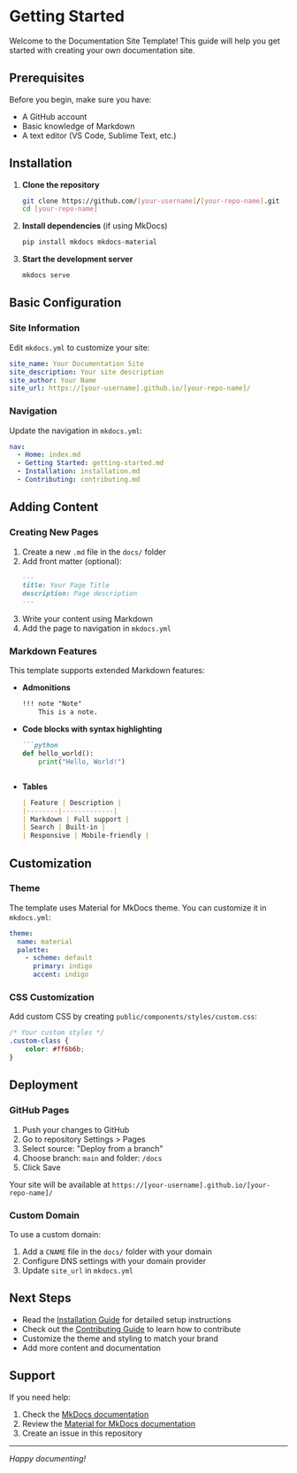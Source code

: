 # Getting Started

Welcome to the Documentation Site Template! This guide will help you get started with creating your own documentation site.

## Prerequisites

Before you begin, make sure you have:

- A GitHub account
- Basic knowledge of Markdown
- A text editor (VS Code, Sublime Text, etc.)

## Installation

1. **Clone the repository**
   ```bash
   git clone https://github.com/[your-username]/[your-repo-name].git
   cd [your-repo-name]
   ```

2. **Install dependencies** (if using MkDocs)
   ```bash
   pip install mkdocs mkdocs-material
   ```

3. **Start the development server**
   ```bash
   mkdocs serve
   ```

## Basic Configuration

### Site Information

Edit `mkdocs.yml` to customize your site:

```yaml
site_name: Your Documentation Site
site_description: Your site description
site_author: Your Name
site_url: https://[your-username].github.io/[your-repo-name]/
```

### Navigation

Update the navigation in `mkdocs.yml`:

```yaml
nav:
  - Home: index.md
  - Getting Started: getting-started.md
  - Installation: installation.md
  - Contributing: contributing.md
```

## Adding Content

### Creating New Pages

1. Create a new `.md` file in the `docs/` folder
2. Add front matter (optional):
   ```markdown
   ---
   title: Your Page Title
   description: Page description
   ---
   ```
3. Write your content using Markdown
4. Add the page to navigation in `mkdocs.yml`

### Markdown Features

This template supports extended Markdown features:

- **Admonitions**
  ```markdown
  !!! note "Note"
      This is a note.
  ```

- **Code blocks with syntax highlighting**
  ```markdown
  ```python
  def hello_world():
      print("Hello, World!")
  ```
  ```

- **Tables**
  ```markdown
  | Feature | Description |
  |--------|-------------|
  | Markdown | Full support |
  | Search | Built-in |
  | Responsive | Mobile-friendly |
  ```

## Customization

### Theme

The template uses Material for MkDocs theme. You can customize it in `mkdocs.yml`:

```yaml
theme:
  name: material
  palette:
    - scheme: default
      primary: indigo
      accent: indigo
```

### CSS Customization

Add custom CSS by creating `public/components/styles/custom.css`:

```css
/* Your custom styles */
.custom-class {
    color: #ff6b6b;
}
```

## Deployment

### GitHub Pages

1. Push your changes to GitHub
2. Go to repository Settings > Pages
3. Select source: "Deploy from a branch"
4. Choose branch: `main` and folder: `/docs`
5. Click Save

Your site will be available at `https://[your-username].github.io/[your-repo-name]/`

### Custom Domain

To use a custom domain:

1. Add a `CNAME` file in the `docs/` folder with your domain
2. Configure DNS settings with your domain provider
3. Update `site_url` in `mkdocs.yml`

## Next Steps

- Read the [Installation Guide](installation.md) for detailed setup instructions
- Check out the [Contributing Guide](contributing.md) to learn how to contribute
- Customize the theme and styling to match your brand
- Add more content and documentation

## Support

If you need help:

1. Check the [MkDocs documentation](https://www.mkdocs.org/)
2. Review the [Material for MkDocs documentation](https://squidfunk.github.io/mkdocs-material/)
3. Create an issue in this repository

---

*Happy documenting!*
